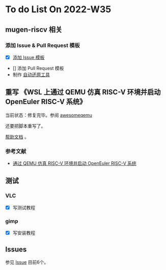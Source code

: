 # To do List On 2022-W35

## mugen-riscv 相关

### 添加 Issue & Pull Request 模板

- [x] [添加 Issue 模板](https://github.com/brsf11/mugen-riscv/pull/1)
- [] 添加 Pull Request 模板
- 制作 [自动还原工具](./../workers/worker.sh)

## 重写 《WSL 上通过 QEMU 仿真 RISC-V 环境并启动 OpenEuler RISC-V 系统》

当前状态：修复完毕。参阅 [awesomeqemu](https://github.com/ArielHeleneto/Work-PLCT/tree/master/awesomeqemu)

还要把脚本重写了。

[帮助文档](https://github.com/ArielHeleneto/Work-PLCT/tree/master/qemuOnWSL/) 。

### 参考文献

- [通过 QEMU 仿真 RISC-V 环境并启动 OpenEuler RISC-V 系统](https://github.com/openeuler-mirror/RISC-V/blob/master/doc/tutorials/vm-qemu-oErv.md)

## 测试

### VLC

- [x] 写测试教程

### gimp

- [x] 写安装教程

## Issues

参见 [Issue](https://gitee.com/openeuler/RISC-V/issues) 目前6个。
